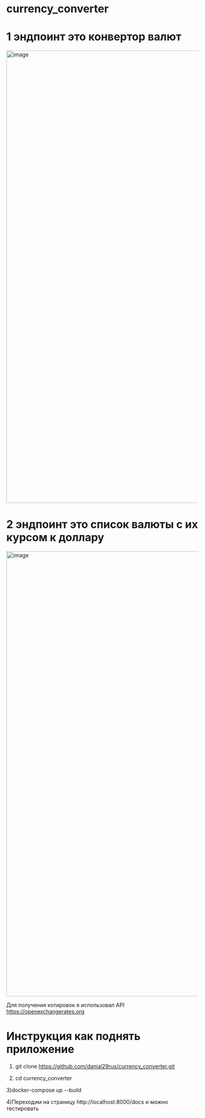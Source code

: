 # currency_converter

# 1 эндпоинт это конвертор валют

<img width="1181" alt="image" src="https://user-images.githubusercontent.com/70702619/233734967-05552814-7c14-4a75-bfeb-f34fb70def65.png">

# 2 эндпоинт это список валюты с их курсом к доллару 

<img width="1162" alt="image" src="https://user-images.githubusercontent.com/70702619/233735126-bd9566c0-f07a-416b-9fb1-ad4cf206bec2.png">

Для получения котировок я использовал API https://openexchangerates.org

# Инструкция как поднять приложение 

1) git clone https://github.com/danial29rus/currency_converter.git

2) cd currency_converter

3)docker-compose up  --build

4)Переходим на страницу http://localhost:8000/docs и можно тестировать
